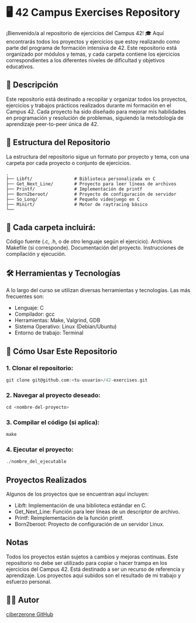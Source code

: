 # 🖥️ 42 Campus Exercises Repository

¡Bienvenido/a al repositorio de ejercicios del Campus 42! 🎓 Aquí encontrarás todos los proyectos y ejercicios que estoy realizando como parte del programa de formación intensiva de 42. Este repositorio está organizado por módulos y temas, y cada carpeta contiene los ejercicios correspondientes a los diferentes niveles de dificultad y objetivos educativos.

## 🌟 Descripción

Este repositorio está destinado a recopilar y organizar todos los proyectos, ejercicios y trabajos prácticos realizados durante mi formación en el Campus 42. Cada proyecto ha sido diseñado para mejorar mis habilidades en programación y resolución de problemas, siguiendo la metodología de aprendizaje peer-to-peer única de 42.

## 📁 Estructura del Repositorio

La estructura del repositorio sigue un formato por proyecto y tema, con una carpeta por cada proyecto o conjunto de ejercicios.

``` plaintext
.
├── Libft/                # Biblioteca personalizada en C
├── Get_Next_Line/        # Proyecto para leer líneas de archivos
├── Printf/               # Implementación de printf
├── Born2beroot/          # Proyecto de configuración de servidor
├── So_Long/              # Pequeño videojuego en C
├── Minirt/               # Motor de raytracing básico
└── 
```


## 📁 Cada carpeta incluirá:

Código fuente (.c, .h, o de otro lenguaje según el ejercicio).
Archivos Makefile (si corresponde).
Documentación del proyecto.
Instrucciones de compilación y ejecución.

## 🛠️ Herramientas y Tecnologías
A lo largo del curso se utilizan diversas herramientas y tecnologías. Las más frecuentes son:

* Lenguaje: C
* Compilador: gcc
* Herramientas: Make, Valgrind, GDB
* Sistema Operativo: Linux (Debian/Ubuntu)
* Entorno de trabajo: Terminal

## 🚀 Cómo Usar Este Repositorio
### 1. Clonar el repositorio:

``` c
git clone git@github.com:<tu-usuario>/42-exercises.git

``` 
### 2. Navegar al proyecto deseado:

``` c
cd <nombre-del-proyecto>

``` 

###  3. Compilar el código (si aplica):

``` c
make
``` 

### 4. Ejecutar el proyecto:

``` c
./nombre_del_ejecutable
``` 


## Proyectos Realizados
Algunos de los proyectos que se encuentran aquí incluyen:

* Libft: Implementación de una biblioteca estándar en C.
* Get_Next_Line: Función para leer líneas de un descriptor de archivo.
* Printf: Reimplementación de la función printf.
* Born2beroot: Proyecto de configuración de un servidor Linux.



## Notas
Todos los proyectos están sujetos a cambios y mejoras continuas.
Este repositorio no debe ser utilizado para copiar o hacer trampa en los ejercicios del Campus 42. Está destinado a ser un recurso de referencia y aprendizaje.
Los proyectos aquí subidos son el resultado de mi trabajo y esfuerzo personal.

## 🧑‍💻 Autor
<a href='https://github.com/ciberzerone/'>ciberzerone
GitHub </a>
